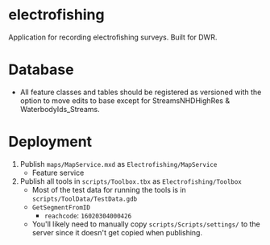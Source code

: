 # electrofishing
Application for recording electrofishing surveys. Built for DWR.

# Database
- All feature classes and tables should be registered as versioned with the option to move edits to base except for StreamsNHDHighRes & WaterbodyIds_Streams.

# Deployment
1. Publish `maps/MapService.mxd` as `Electrofishing/MapService`
    - Feature service
1. Publish all tools in `scripts/Toolbox.tbx` as `Electrofishing/Toolbox`
    - Most of the test data for running the tools is in `scripts/ToolData/TestData.gdb`
    - `GetSegmentFromID`
        - `reachcode`: `16020304000426`
    - You'll likely need to manually copy `scripts/Scripts/settings/` to the server since it doesn't get copied when publishing.
